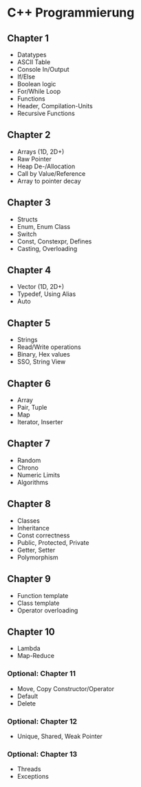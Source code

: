 # C++ Programmierung

## Chapter 1

- Datatypes
- ASCII Table
- Console In/Output
- If/Else
- Boolean logic
- For/While Loop
- Functions
- Header, Compilation-Units
- Recursive Functions

## Chapter 2

- Arrays (1D, 2D+)
- Raw Pointer
- Heap De-/Allocation
- Call by Value/Reference
- Array to pointer decay

## Chapter 3

- Structs
- Enum, Enum Class
- Switch
- Const, Constexpr, Defines
- Casting, Overloading

## Chapter 4

- Vector (1D, 2D+)
- Typedef, Using Alias
- Auto

## Chapter 5

- Strings
- Read/Write operations
- Binary, Hex values
- SSO, String View

## Chapter 6

- Array
- Pair, Tuple
- Map
- Iterator, Inserter

## Chapter 7

- Random
- Chrono
- Numeric Limits
- Algorithms

## Chapter 8

- Classes
- Inheritance
- Const correctness
- Public, Protected, Private
- Getter, Setter
- Polymorphism

## Chapter 9

- Function template
- Class template
- Operator overloading

## Chapter 10

- Lambda
- Map-Reduce

### Optional: Chapter 11

- Move, Copy Constructor/Operator
- Default
- Delete

### Optional: Chapter 12

- Unique, Shared, Weak Pointer

### Optional: Chapter 13

- Threads
- Exceptions
